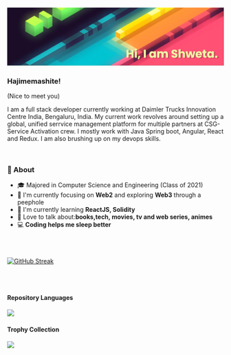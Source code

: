 <!-- <img align='center' src="" alt="banner" border="0"><br /> -->
![](https://github.com/shwetaps605/shwetaps605/blob/main/banner.png)

<h3>Hajimemashite!</h3> (Nice to meet you)
<br/>
<!-- [![Typing SVG](https://readme-typing-svg.herokuapp.com?color=%232AF7A9&center=true&lines=Always+open+to+collaborations!)](https://git.io/typing-svg) -->

<p>I am a full stack developer currently working at Daimler Trucks Innovation Centre India, Bengaluru, India. My current work revolves around setting up a global, unified serrvice management platform for multiple partners at CSG-Service Activation crew. I mostly work with Java Spring boot, Angular, React and Redux. I am also brushing up on my devops skills.</p>

<br/>

### 🚀 About
- 🎓 Majored in Computer Science and Engineering (Class of 2021) 
- 👀 I'm currently focusing on **Web2** and exploring **Web3** through a peephole
- 🔭 I'm currently learning **ReactJS, Solidity**
- 💬 Love to talk about:**books,tech, movies, tv and web series, animes**
- 💻 **Coding helps me sleep better**

<br></br>
<!-- <div display='flex' justify-content='space-between'>
  <span>
    <img align="center" src="https://github-readme-stats.vercel.app/api?username=shwetaps605&show_icons=true&theme=radical&hide_border=true" />
    <img align="center" src="https://github-readme-stats.vercel.app/api/top-langs/?username=shwetaps605&layout=compact&theme=radical&hide_border=true" />
  </span>
</div> -->


[![GitHub Streak](https://streak-stats.demolab.com/?user=shwetaps605)](https://git.io/streak-stats)

<br></br>

#### Repository Languages

![](https://github-readme-stats.vercel.app/api/top-langs/?username=shwetaps605&hide_title=true&layout=compact&theme=flat)

#### Trophy Collection

![](https://github-profile-trophy.vercel.app/?username=shwetaps605&theme=react)

<!-- <p> 
 <a href="https://twitter.com/OyeRoyy"> 
  <img src="https://img.shields.io/twitter/url/https/twitter.com/OyeRoyy.svg?style=social&label=Follow%20%40OyeRoyy" /> 
 </a> 
</p> 


<br></br>
[![Linkedin Badge](https://img.shields.io/badge/LinkedIn-0077B5?style=for-the-badge&logo=linkedin&logoColor=white&&link=https://www.linkedin.com/in/vividharawat/)](https://www.linkedin.com/in/vividharawat/)
[![Gmail Badge](https://img.shields.io/badge/Gmail-D14836?style=for-the-badge&logo=gmail&logoColor=white&link=mailto:rvividha@gmail.com)](mailto:shwetaroy305@gmail.com)
 -->

 
